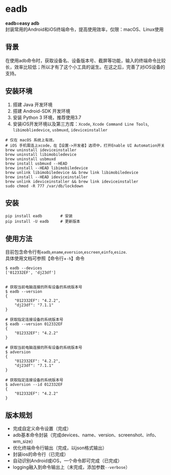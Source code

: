# eadb
**eadb=easy adb**</br>
封装常用的Android和iOS终端命令，提高使用效率，仅限：macOS、Linux使用

## 背景
在使用adb命令时，获取设备名、设备版本号、截屏等功能，输入的终端命令比较长，效率比较低；所以才有了这个小工具的诞生。在这之后，完善了对iOS设备的支持。

## 安装环境
 1. 搭建 Java 开发环境
 2. 搭建 Android-SDK 开发环境
 3. 安装 Python 3 环境，推荐使用3.7
 4. 安装iOS开发环境以及第三方库：`Xcode`, `Xcode Command Line Tools`, `libimobliedevice`, `usbmuxd`, `ideviceinstaller`

```
# 仅在 macOS 系统上有效。
# iOS 手机需连上xcode，在【设置->开发者】选项中，打开Enable UI Automation开关
brew uninstall ideviceinstaller
brew uninstall libimobiledevice
brew uninstall usbmuxd
brew install usbmuxd --HEAD
brew install --HEAD libimobiledevice
brew unlink libimobiledevice && brew link libimobiledevice
brew install --HEAD ideviceinstaller
brew unlink ideviceinstaller && brew link ideviceinstaller
sudo chmod -R 777 /var/db/lockdown
```


## 安装

 ```
pip install eadb        # 安装
pip install -U eadb     # 更新版本
 ```

## 使用方法

目前包含命令行有`eadb`,`ename`,`eversion`,`escreen`,`einfo`,`esize`.<br>
具体使用文档可参照【命令行+`-h`】命令

```
$ eadb --devices
['012332EF', 'dj23df']


# 获取当前电脑连接的所有设备的系统版本号
$ eadb --version
{
    "012332EF": "4.2.2",
    "dj23df": "7.1.1"
}

# 获取指定连接设备的系统版本号
$ eadb --version 012332EF
{
    "012332EF": "4.2.2"
}

# 获取当前电脑连接的所有设备的系统版本号
$ adversion
{
    "012332EF": "4.2.2",
    "dj23df": "7.1.1"
}

# 获取指定连接设备的系统版本号
$ adversion --id 012332EF
{
    "012332EF": "4.2.2"
}

```


## 版本规划

- 完成自定义命令设置（完成）
- adb基本命令封装（完成devices、name、version、screenshot、info、wm_size）
- 优化终端命令行输出（完成，以json格式输出）
- 封装ios的命令行（已完成）
- 自动识别Android或iOS，一个命令即可完成（已完成）
- logging融入到命令输出上（未完成，添加参数`--verbose`）
